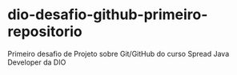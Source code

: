 # dio-desafio-github-primeiro-repositorio
Primeiro desafio de Projeto sobre Git/GitHub do curso Spread Java Developer da DIO
